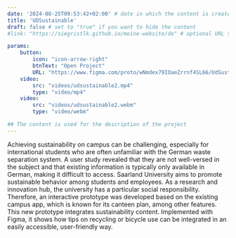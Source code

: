 ```yaml
---
date: '2024-08-25T09:53:42+02:00' # date in which the content is created - defaults to "today"
title: 'UDSustainable'
draft: false # set to "true" if you want to hide the content 
#link: "https://siegristlk.github.io/meine-website/de" # optional URL to link the logo to

params:
    button:
        icon: "icon-arrow-right"
        btnText: "Open Project"
        URL: "https://www.figma.com/proto/wNmdex79IOaeZrrnf4SL66/UdSustainable?node-id=416-5855&starting-point-node-id=416%3A5855&mode=design&t=Dp8N2UczhaenCqGT-1"
    video:
        src: "videos/udsustainable2.mp4"
        type: "video/mp4"
    video:
        src: "videos/udsustainable2.webm"
        type: "video/webm"

## The content is used for the description of the project
---
```

Achieving sustainability on campus can be challenging, especially for international students who are often unfamiliar with the German waste separation system. A user study revealed that they are not well-versed in the subject and that existing information is typically only available in German, making it difficult to access.
Saarland University aims to promote sustainable behavior among students and employees. As a research and innovation hub, the university has a particular social responsibility.
Therefore, an interactive prototype was developed based on the existing campus app, which is known for its canteen plan, among other features. This new prototype integrates sustainability content. Implemented with Figma, it shows how tips on recycling or bicycle use can be integrated in an easily accessible, user-friendly way.

